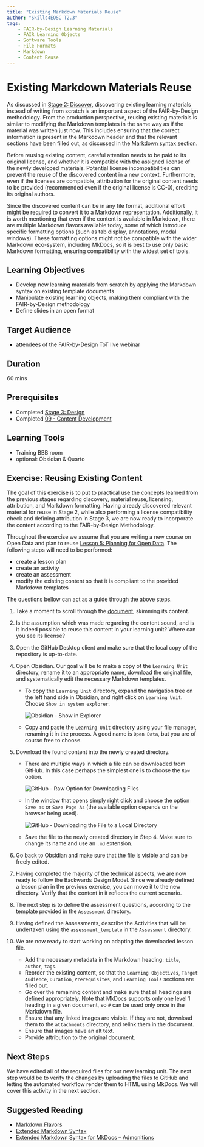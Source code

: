 ```yaml
---
title: "Existing Markdown Materials Reuse"
author: "Skills4EOSC T2.3"
tags: 
    - FAIR-by-Design Learning Materials
    - FAIR Learning Objects
    - Software Tools
    - File Formats
    - Markdown
    - Content Reuse
---
```


# Existing Markdown Materials Reuse

As discussed in [Stage 2: Discover](../../Stage%202%20–%20Discover/03-Existing%20learning%20materials/03-Existing%20learning%20materials.md), discovering existing learning materials instead of writing from scratch is an important aspect of the FAIR-by-Design methodology. From the production perspective, reusing existing materials is similar to modifying the Markdown templates in the same way as if the material was written just now. This includes ensuring that the correct information is present in the Markdown header and that the relevant sections have been filled out, as discussed in the [Markdown syntax section](../09-Content%20Development/09-Markdown%20Syntax.md).

Before reusing existing content, careful attention needs to be paid to its original license, and whether it is compatible with the assigned license of the newly developed materials. Potential license incompatibilities can prevent the reuse of the discovered content in a new context. Furthermore, even if the licenses are compatible, attribution for the original content needs to be provided (recommended even if the original license is CC-0), crediting its original authors.

Since the discovered content can be in any file format, additional effort might be required to convert it to a Markdown representation. Additionally, it is worth mentioning that even if the content is available in Markdown, there are multiple Markdown flavors available today, some of which introduce specific formatting options (such as tab display, annotations, modal windows). These formatting options might not be compatible with the wider Markdown eco-system, including MkDocs, so it is best to use only basic Markdown formatting, ensuring compatibility with the widest set of tools.

## Learning Objectives

- Develop new learning materials from scratch by applying the Markdown syntax on existing template documents
- Manipulate existing learning objects, making them compliant with the FAIR-by-Design methodology
- Define slides in an open format

## Target Audience

- attendees of the FAIR-by-Design ToT live webinar

## Duration

60 mins

## Prerequisites

- Completed [Stage 3: Design](../../Stage%203%20–%20Design/04-Conceptualisation/04-Conceptualisation.md)
- Completed [09 - Content Development](../09-Content%20Development/09-Markdown%20Syntax.md)

## Learning Tools

- Training BBB room
- optional: Obsidian & Quarto

## Exercise: Reusing Existing Content

The goal of this exercise is to put to practical use the concepts learned from the previous stages regarding discovery, material reuse, licensing, attribution, and Markdown formatting. Having already discovered relevant material for reuse in Stage 2, while also performing a license compatibility check and defining attribution in Stage 3, we are now ready to incorporate the content according to the FAIR-by-Design Methodology.

Throughout the exercise we assume that you are writing a new course on Open Data and plan to reuse [Lesson 5: Planning for Open Data](https://github.com/opensciency/OpenData/blob/main/lessons/lesson5.md). The following steps will need to be performed:

- create a lesson plan
- create an activity
- create an assessment
- modify the existing content so that it is compliant to the provided Markdown templates

The questions bellow can act as a guide through the above steps.

1. Take a moment to scroll through the [document](https://github.com/opensciency/OpenData/blob/main/lessons/lesson5.md), skimming its content.
2. Is the assumption which was made regarding the content sound, and is it indeed possible to reuse this content in your learning unit? Where can you see its license?
3. Open the GitHub Desktop client and make sure that the local copy of the repository is up-to-date.
4. Open Obsidian. Our goal will be to make a copy of the `Learning Unit` directory, rename it to an appropriate name, download the original file, and systematically edit the necessary Markdown templates.

    - To copy the `Learning Unit` directory, expand the navigation tree on the left hand side in Obsidian, and right click on `Learning Unit`. Choose `Show in system explorer`.

        ![Obsidian - Show in Explorer](attachments/11-show-in-explorer.png)

    - Copy and paste the `Learning Unit` directory using your file manager, renaming it in the process. A good name is `Open Data`, but you are of course free to choose.

5. Download the found content into the newly created directory.

    - There are multiple ways in which a file can be downloaded from GitHub. In this case perhaps the simplest one is to choose the `Raw` option.

        ![GitHub - Raw Option for Downloading Files](attachments/12-raw-option-github.png)
    
    - In the window that opens simply right click and choose the option `Save as` or `Save Page As` (the available option depends on the browser being used).

        ![GitHub - Downloading the File to a Local Directory](attachments/13-save-as.png)

    - Save the file to the newly created directory in Step 4. Make sure to change its name and use an `.md` extension.

6. Go back to Obsidian and make sure that the file is visible and can be freely edited. 
7. Having completed the majority of the technical aspects, we are now ready to follow the Backwards Design Model. Since we already defined a lesson plan in the previous exercise, you can move it to the new directory. Verify that the content in it reflects the current scenario.
8. The next step is to define the assessment questions, according to the template provided in the `Assessment` directory.
9. Having defined the Assessments, describe the Activities that will be undertaken using the `assessment_template` in the `Assessment` directory.
10. We are now ready to start working on adapting the downloaded lesson file. 

    - Add the necessary metadata in the Markdown heading: `title`, `author`, `tags`.
    - Reorder the existing content, so that the `Learning Objectives`, `Target Audience`, `Duration`, `Prerequisites`, and `Learning Tools` sections are filled out. 
    - Go over the remaining content and make sure that all headings are defined appropriately. Note that MkDocs supports only one level 1 heading in a given document, so `#` can be used only once in the Markdown file.
    - Ensure that any linked images are visible. If they are not, download them to the `attachments` directory, and relink them in the document.
    - Ensure that images have an alt text.
    - Provide attribution to the original document.

## Next Steps

We have edited all of the required files for our new learning unit. The next step would be to verify the changes by uploading the files to GitHub and letting the automated workflow render them to HTML using MkDocs. We will cover this activity in the next section.

## Suggested Reading

- [Markdown Flavors](https://www.markdownguide.org/getting-started/#flavors-of-markdown)
- [Extended Markdown Syntax](https://www.markdownguide.org/extended-syntax/)
- [Extended Markdown Syntax for MkDocs – Admonitions](https://squidfunk.github.io/mkdocs-material/reference/admonitions/)